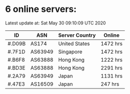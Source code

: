 # 6 online servers:

Latest update at: Sat May 30 09:10:09 UTC 2020

| ID | ASN | Server Country | Online |
| -- | --- | -------------- | ------ |
| #.D09B | AS174 | United States | 1472 hrs |
| #.7F1D | AS63949 | Singapore | 1472 hrs |
| #.B6F8 | AS63888 | Hong Kong | 1222 hrs |
| #.BD3E | AS63888 | Hong Kong | 2291 hrs |
| #.2A79 | AS63949 | Japan | 1131 hrs |
| #.47E3 | AS16509 | Japan | 247 hrs |

